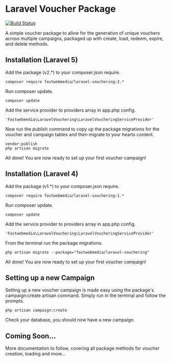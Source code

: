 # Laravel Voucher Package

[![Build Status](https://travis-ci.org/fastwebmedia/laravel-vouchering.svg)](https://travis-ci.org/fastwebmedia/laravel-vouchering)

A simple voucher package to allow for the generation of unique vouchers across multiple campaigns, packaged up with create, load, redeem, expire, and delete methods.

## Installation (Laravel 5)

Add the package (v2.*) to your composer.json require.


```
composer require fastwebmedia/laravel-vouchering:2.*
```

Run composer update.

```
composer update
```

Add the service provider to providers array in app.php config.

```
'Fastwebmedia\LaravelVouchering\LaravelVoucheringServiceProvider'
```

Now run the publish command to copy up the package migrations for the voucher and campaign tables and then migrate to your hearts content.

```
vendor:publish
php artisan migrate
```

All done! You are now ready to set up your first voucher campaign!

## Installation (Laravel 4)

Add the package (v1.*) to your composer.json require. 

```
composer require fastwebmedia/laravel-vouchering:1.*
```

Run composer update.

```
composer update
```

Add the service provider to providers array in app.php config.

```
'Fastwebmedia\LaravelVouchering\LaravelVoucheringServiceProvider'
```

From the terminal run the package migrations.

```
php artisan migrate --package="fastwebmedia/laravel-vouchering"
```

All done! You are now ready to set up your first voucher campaign!

## Setting up a new Campaign

Setting up a new voucher campaign is made easy using the package's campaign:create artisan command. Simply run in the terminal and follow the prompts.

```
php artisan campaign:create
```

Check your database, you should now have a new campaign.

## Coming Soon...

More documentation to follow, covering all package methods for voucher creation, loading and more...
